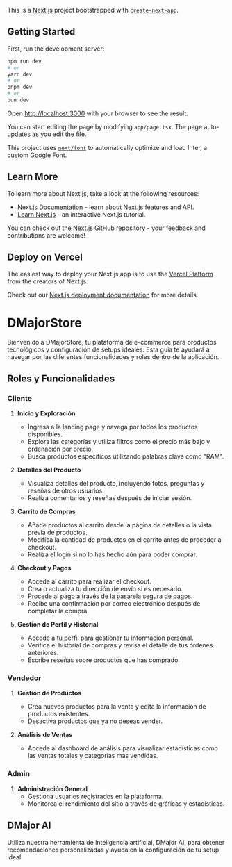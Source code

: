 This is a [Next.js](https://nextjs.org/) project bootstrapped with [`create-next-app`](https://github.com/vercel/next.js/tree/canary/packages/create-next-app).

## Getting Started

First, run the development server:

```bash
npm run dev
# or
yarn dev
# or
pnpm dev
# or
bun dev
```

Open [http://localhost:3000](http://localhost:3000) with your browser to see the result.

You can start editing the page by modifying `app/page.tsx`. The page auto-updates as you edit the file.

This project uses [`next/font`](https://nextjs.org/docs/basic-features/font-optimization) to automatically optimize and load Inter, a custom Google Font.

## Learn More

To learn more about Next.js, take a look at the following resources:

- [Next.js Documentation](https://nextjs.org/docs) - learn about Next.js features and API.
- [Learn Next.js](https://nextjs.org/learn) - an interactive Next.js tutorial.

You can check out [the Next.js GitHub repository](https://github.com/vercel/next.js/) - your feedback and contributions are welcome!

## Deploy on Vercel

The easiest way to deploy your Next.js app is to use the [Vercel Platform](https://vercel.com/new?utm_medium=default-template&filter=next.js&utm_source=create-next-app&utm_campaign=create-next-app-readme) from the creators of Next.js.

Check out our [Next.js deployment documentation](https://nextjs.org/docs/deployment) for more details.

# DMajorStore

Bienvenido a DMajorStore, tu plataforma de e-commerce para productos tecnológicos y configuración de setups ideales. Esta guía te ayudará a navegar por las diferentes funcionalidades y roles dentro de la aplicación.

## Roles y Funcionalidades

### Cliente

1. **Inicio y Exploración**
   - Ingresa a la landing page y navega por todos los productos disponibles.
   - Explora las categorías y utiliza filtros como el precio más bajo y ordenación por precio.
   - Busca productos específicos utilizando palabras clave como "RAM".

2. **Detalles del Producto**
   - Visualiza detalles del producto, incluyendo fotos, preguntas y reseñas de otros usuarios.
   - Realiza comentarios y reseñas después de iniciar sesión.

3. **Carrito de Compras**
   - Añade productos al carrito desde la página de detalles o la vista previa de productos.
   - Modifica la cantidad de productos en el carrito antes de proceder al checkout.
   - Realiza el login si no lo has hecho aún para poder comprar.

4. **Checkout y Pagos**
   - Accede al carrito para realizar el checkout.
   - Crea o actualiza tu dirección de envío si es necesario.
   - Procede al pago a través de la pasarela segura de pagos.
   - Recibe una confirmación por correo electrónico después de completar la compra.

5. **Gestión de Perfil y Historial**
   - Accede a tu perfil para gestionar tu información personal.
   - Verifica el historial de compras y revisa el detalle de tus órdenes anteriores.
   - Escribe reseñas sobre productos que has comprado.

### Vendedor

1. **Gestión de Productos**
   - Crea nuevos productos para la venta y edita la información de productos existentes.
   - Desactiva productos que ya no deseas vender.

2. **Análisis de Ventas**
   - Accede al dashboard de análisis para visualizar estadísticas como las ventas totales y categorías más vendidas.

### Admin

1. **Administración General**
   - Gestiona usuarios registrados en la plataforma.
   - Monitorea el rendimiento del sitio a través de gráficas y estadísticas.

## DMajor AI

Utiliza nuestra herramienta de inteligencia artificial, DMajor AI, para obtener recomendaciones personalizadas y ayuda en la configuración de tu setup ideal.

